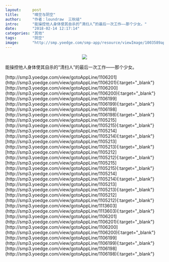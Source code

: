 ```yaml
---
layout:     post
title:      "晴空与阴空"
author:     "作者：loundraw  三秋缒"
intro:      "能操控他人身体使其自杀的“清扫人”的最后一次工作——那个少女。"
date:       "2018-02-14 12:17:14"
categories: "其他"
tags:       "阴空"
image:      "http://smp.yoedge.com/smp-app/resource/viewImage/1003589appline.png"
---
```

<div style="text-align: center">
<p><img src="http://smp.yoedge.com/smp-app/resource/viewImage/1003589appline.png"/></p>
</div>
<p class="post-meta">
<span>能操控他人身体使其自杀的“清扫人”的最后一次工作——那个少女。</span>
</p>
[http://smp3.yoedge.com/view/gotoAppLine/1106201](http://smp3.yoedge.com/view/gotoAppLine/1106201){:target="_blank"}
[http://smp3.yoedge.com/view/gotoAppLine/1106200](http://smp3.yoedge.com/view/gotoAppLine/1106200){:target="_blank"}
[http://smp3.yoedge.com/view/gotoAppLine/1106199](http://smp3.yoedge.com/view/gotoAppLine/1106199){:target="_blank"}
[http://smp3.yoedge.com/view/gotoAppLine/1106198](http://smp3.yoedge.com/view/gotoAppLine/1106198){:target="_blank"}
[http://smp3.yoedge.com/view/gotoAppLine/1105215](http://smp3.yoedge.com/view/gotoAppLine/1105215){:target="_blank"}
[http://smp3.yoedge.com/view/gotoAppLine/1105214](http://smp3.yoedge.com/view/gotoAppLine/1105214){:target="_blank"}
[http://smp3.yoedge.com/view/gotoAppLine/1105213](http://smp3.yoedge.com/view/gotoAppLine/1105213){:target="_blank"}
[http://smp3.yoedge.com/view/gotoAppLine/1105212](http://smp3.yoedge.com/view/gotoAppLine/1105212){:target="_blank"}
[http://smp3.yoedge.com/view/gotoAppLine/1105215](http://smp3.yoedge.com/view/gotoAppLine/1105215){:target="_blank"}
[http://smp3.yoedge.com/view/gotoAppLine/1105214](http://smp3.yoedge.com/view/gotoAppLine/1105214){:target="_blank"}
[http://smp3.yoedge.com/view/gotoAppLine/1105213](http://smp3.yoedge.com/view/gotoAppLine/1105213){:target="_blank"}
[http://smp3.yoedge.com/view/gotoAppLine/1105212](http://smp3.yoedge.com/view/gotoAppLine/1105212){:target="_blank"}
[http://smp3.yoedge.com/view/gotoAppLine/1113603](http://smp3.yoedge.com/view/gotoAppLine/1113603){:target="_blank"}
[http://smp3.yoedge.com/view/gotoAppLine/1106201](http://smp3.yoedge.com/view/gotoAppLine/1106201){:target="_blank"}
[http://smp3.yoedge.com/view/gotoAppLine/1106200](http://smp3.yoedge.com/view/gotoAppLine/1106200){:target="_blank"}
[http://smp3.yoedge.com/view/gotoAppLine/1106199](http://smp3.yoedge.com/view/gotoAppLine/1106199){:target="_blank"}
[http://smp3.yoedge.com/view/gotoAppLine/1106198](http://smp3.yoedge.com/view/gotoAppLine/1106198){:target="_blank"}


